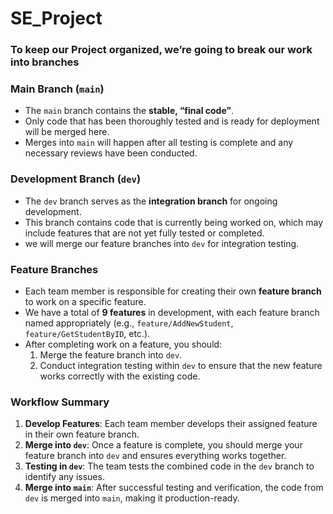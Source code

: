 # SE_Project
###  To keep our Project  organized, we’re going to break our work into branches

### Main Branch (`main`)
- The `main` branch contains the **stable, “final code”**. 
- Only code that has been thoroughly tested and is ready for deployment will be merged here.
- Merges into `main` will happen after all testing is complete and any necessary reviews have been conducted.

### Development Branch (`dev`)
- The `dev` branch serves as the **integration branch** for ongoing development.
- This branch contains code that is currently being worked on, which may include features that are not yet fully tested or completed.
- we will merge our feature branches into `dev` for integration testing.

### Feature Branches
- Each team member is responsible for creating their own **feature branch** to work on a specific feature.
- We have a total of **9 features** in development, with each feature branch named appropriately (e.g., `feature/AddNewStudent`, `feature/GetStudentByID`, etc.).
- After completing work on a feature, you should:
  1. Merge the feature branch into `dev`.
  2. Conduct integration testing within `dev` to ensure that the new feature works correctly with the existing code.

### Workflow Summary
1. **Develop Features**: Each team member develops their assigned feature in their own feature branch.
2. **Merge into `dev`**: Once a feature is complete, you should merge your feature branch into `dev` and ensures everything works together.
3. **Testing in `dev`**: The team tests the combined code in the `dev` branch to identify any issues.
4. **Merge into `main`**: After successful testing and verification, the code from `dev` is merged into `main`, making it production-ready.

